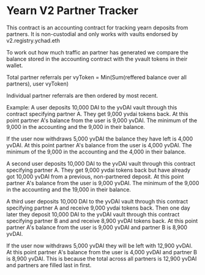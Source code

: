 # Yearn V2 Partner Tracker

This contract is an accounting contract for tracking yearn deposits from partners. It is non-custodial and only works with vaults endorsed by v2.registry.ychad.eth

To work out how much traffic an partner has generated we compare the balance stored in the accounting contract with the yvault tokens in their wallet.

Total partner referrals per vyToken = Min(Sum(reffered balance over all partners), user vyToken)

Individual partner referrals are then ordered by most recent.

Example:
A user deposits 10,000 DAI to the yvDAI vault through this contract specifying partner A. They get 9,000 yvdai tokens back. At this point partner A's balance from the user is 9,000 yvDAI. The minimum of the 9,000 in the accounting and the 9,000 in their balance.

If the user now withdraws 5,000 yvDAI the balance they have left is 4,000 yvDAI. 
At this point partner A's balance from the user is 4,000 yvDAI. The minimum of the 9,000 in the accounting and the 4,000 in their balance.

A second user deposits 10,000 DAI to the yvDAI vault through this contract specifying partner A. They get 9,000 yvdai tokens back but have already got 10,000 yvDAI from a previous, non-partnered deposit.  At this point partner A's balance from the user is 9,000 yvDAI. The minimum of the 9,000 in the accounting and the 19,000 in their balance.

A third user deposits 10,000 DAI to the yvDAI vault through this contract specifying partner A and receive 9,000 yvdai tokens back. Then one day later they deposit 10,000 DAI to the yvDAI vault through this contract specifying partner B and and receive 8,900 yvDAI tokens back. At this point partner A's balance from the user is 9,000 yvDAI and partner B is 8,900 yvDAI. 

If the user now withdraws 5,000 yvDAI they will be left with 12,900 yvDAI. At this point partner A's balance from the user is 4,000 yvDAI and partner B is 8,900 yvDAI. This is because the total across all partners is 12,900 yvDAI and partners are filled last in first. 